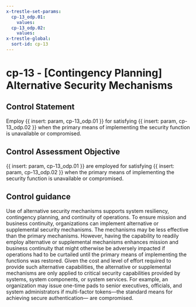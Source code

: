 ```yaml
---
x-trestle-set-params:
  cp-13_odp.01:
    values:
  cp-13_odp.02:
    values:
x-trestle-global:
  sort-id: cp-13
---
```


# cp-13 - \[Contingency Planning\] Alternative Security Mechanisms

## Control Statement

Employ {{ insert: param, cp-13_odp.01 }} for satisfying {{ insert: param, cp-13_odp.02 }} when the primary means of implementing the security function is unavailable or compromised.

## Control Assessment Objective

 {{ insert: param, cp-13_odp.01 }} are employed for satisfying {{ insert: param, cp-13_odp.02 }} when the primary means of implementing the security function is unavailable or compromised.

## Control guidance

Use of alternative security mechanisms supports system resiliency, contingency planning, and continuity of operations. To ensure mission and business continuity, organizations can implement alternative or supplemental security mechanisms. The mechanisms may be less effective than the primary mechanisms. However, having the capability to readily employ alternative or supplemental mechanisms enhances mission and business continuity that might otherwise be adversely impacted if operations had to be curtailed until the primary means of implementing the functions was restored. Given the cost and level of effort required to provide such alternative capabilities, the alternative or supplemental mechanisms are only applied to critical security capabilities provided by systems, system components, or system services. For example, an organization may issue one-time pads to senior executives, officials, and system administrators if multi-factor tokens—the standard means for achieving secure authentication— are compromised.
